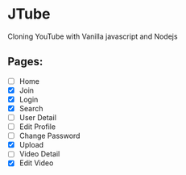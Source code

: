 # JTube

Cloning YouTube with Vanilla javascript and Nodejs

## Pages:

- [ ] Home
- [x] Join
- [x] Login
- [x] Search
- [ ] User Detail
- [ ] Edit Profile
- [ ] Change Password
- [x] Upload
- [ ] Video Detail
- [x] Edit Video
